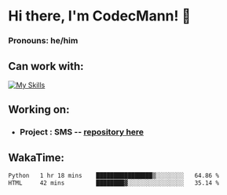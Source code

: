 # Hi there, I'm CodecMann! 👋

### Pronouns: he/him


## Can work with:
[![My Skills](https://skillicons.dev/icons?i=kotlin,nodejs,django,python,bots&theme=dark)](https://skillicons.dev)


## Working on:
- ### Project : SMS -- [repository here](https://github.com/NikeStyleProject/project-sms)

## WakaTime:

<!--START_SECTION:waka-->

```txt
Python   1 hr 18 mins    ████████████████▒░░░░░░░░   64.86 %
HTML     42 mins         ████████▓░░░░░░░░░░░░░░░░   35.14 %
```

<!--END_SECTION:waka-->
